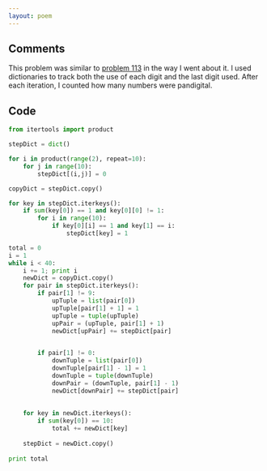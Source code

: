 ```yaml
---
layout: poem
---
```


## Comments

This problem was similar to [problem 113](113) in the way I went about it. I
used dictionaries to track both the use of each digit and the last digit used.
After each iteration, I counted how many numbers were pandigital.

## Code

```python
from itertools import product

stepDict = dict()

for i in product(range(2), repeat=10):
	for j in range(10):
		stepDict[(i,j)] = 0

copyDict = stepDict.copy()

for key in stepDict.iterkeys():
	if sum(key[0]) == 1 and key[0][0] != 1:
		for i in range(10):
			if key[0][i] == 1 and key[1] == i:
				stepDict[key] = 1

total = 0
i = 1
while i < 40:
	i += 1; print i
	newDict = copyDict.copy()
	for pair in stepDict.iterkeys():
		if pair[1] != 9:
			upTuple = list(pair[0])
			upTuple[pair[1] + 1] = 1
			upTuple = tuple(upTuple)
			upPair = (upTuple, pair[1] + 1)
			newDict[upPair] += stepDict[pair]

		
		if pair[1] != 0:
			downTuple = list(pair[0])
			downTuple[pair[1] - 1] = 1
			downTuple = tuple(downTuple)
			downPair = (downTuple, pair[1] - 1)
			newDict[downPair] += stepDict[pair]
	
		
	for key in newDict.iterkeys():
		if sum(key[0]) == 10:
			total += newDict[key]
	
	stepDict = newDict.copy()
		
print total
```
